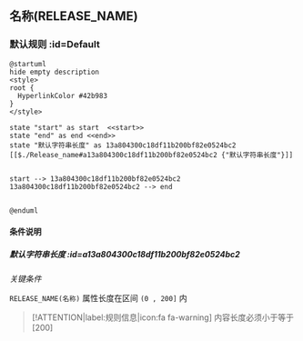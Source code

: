## 名称(RELEASE_NAME) <!-- {docsify-ignore-all} -->

   

### 默认规则 :id=Default

```plantuml
@startuml
hide empty description
<style>
root {
  HyperlinkColor #42b983
}
</style>

state "start" as start  <<start>>
state "end" as end <<end>>
state "默认字符串长度" as 13a804300c18df11b200bf82e0524bc2 [[$./Release_name#a13a804300c18df11b200bf82e0524bc2 {"默认字符串长度"}]]


start --> 13a804300c18df11b200bf82e0524bc2 
13a804300c18df11b200bf82e0524bc2 --> end 


@enduml
```

#### 条件说明

##### 默认字符串长度 :id=a13a804300c18df11b200bf82e0524bc2


*关键条件*


`RELEASE_NAME(名称)` 属性长度在区间 `(0 , 200]` 内

> [!ATTENTION|label:规则信息|icon:fa fa-warning]
> 内容长度必须小于等于[200]







